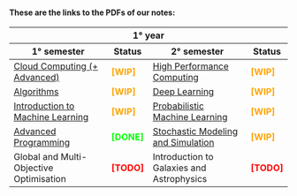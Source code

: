 #### These are the links to the PDFs of our notes:
<table>
  <thead>
    <tr>
      <th colspan="4" style="text-align: center;">1° year</th>
    </tr>
    <tr>
      <th>1° semester</th>
      <th>Status</th>
      <th>2° semester</th>
      <th>Status</th>
    </tr>
  </thead>
  <tbody>
    <tr>
      <td><a href="https://raw.githubusercontent.com/Spina02/SDIC-DSAI-Notes/main/Advanced%20Cloud%20Computing/main.pdf">Cloud Computing (+ Advanced)</a></td>
      <td><strong><span style="color: orange;">[WIP]</span></strong></td>
      <td><a href="https://raw.githubusercontent.com/Spina02/SDIC-DSAI-Notes/main/High%20Performance%20Computing/main.pdf">High Performance Computing</a></td>
      <td><strong><span style="color: orange;">[WIP]</span></strong></td>
    </tr>
    <tr>
      <td><a href="https://raw.githubusercontent.com/Spina02/SDIC-DSAI-Notes/refs/heads/main/Algorithms/main.pdf">Algorithms</a></td>
      <td><strong><span style="color: orange;">[WIP]</span></strong></td>
      <td><a href="https://raw.githubusercontent.com/Spina02/SDIC-DSAI-Notes/refs/heads/main/Deep%20Learning/main.pdf">Deep Learning</a></td>
      <td><strong><span style="color: orange;">[WIP]</span></strong></td>
    </tr>
    <tr>
      <td><a href="https://raw.githubusercontent.com/Spina02/SDIC-DSAI-Notes/main/Introduction%20to%20ML/main.pdf">Introduction to Machine Learning</a></td>
      <td><strong><span style="color: orange;">[WIP]</span></strong></td>
      <td><a href="https://raw.githubusercontent.com/Spina02/SDIC-DSAI-Notes/refs/heads/main/Probabilistic%20Machine%20Learning/main.pdf">Probabilistic Machine Learning</a></td>
      <td><strong><span style="color: orange;">[WIP]</span></strong></td>
    </tr>
    <tr>
      <td><a href="https://raw.githubusercontent.com/Spina02/SDIC-DSAI-Notes/main/Advanced%20Programming/main.pdf">Advanced Programming</a></td>
      <td><strong><span style="color: lime;">[DONE]</span></strong></td>
      <td><a href="https://raw.githubusercontent.com/Spina02/SDIC-DSAI-Notes/refs/heads/main/Stochastic%20Modeling%20and%20Simulation/main.pdf">Stochastic Modeling and Simulation</a></td>
      <td><strong><span style="color: orange;">[WIP]</span></strong></td>
    </tr>
    <tr>
      <td>Global and Multi-Objective Optimisation</td>
      <td><strong><span style="color: red;">[TODO]</span></strong></td>
      <td>Introduction to Galaxies and Astrophysics</td>
      <td><strong><span style="color: red;">[TODO]</span></strong></td>
    </tr>
  </tbody>
</table>


<!-- <table>
  <thead>
    <tr>
      <th colspan="4" style="text-align: center;">2° year</th>
    </tr>
    <tr>
      <th>1° semester</th>
      <th>Status</th>
      <th>2° semester</th>
      <th>Status</th>
    </tr>
  </thead>
  <tbody>
    <tr>
      <td>...</td>
      <td></td>
      <td>...</td>
      <td></td>
    </tr>
  </tbody>
</table> -->